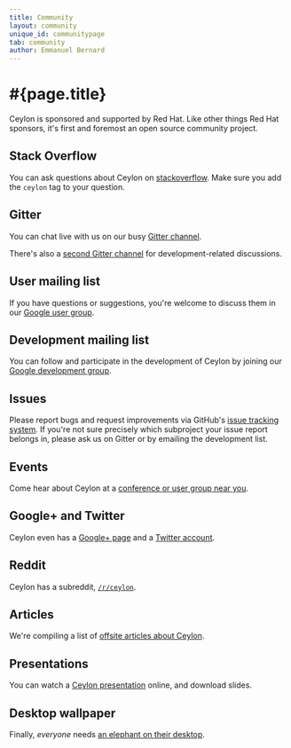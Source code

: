 ```yaml
---
title: Community
layout: community
unique_id: communitypage
tab: community
author: Emmanuel Bernard
---
```

# #{page.title}

Ceylon is sponsored and supported by Red Hat. Like other things Red Hat 
sponsors, it's first and foremost an open source community project.

## Stack Overflow

You can ask questions about Ceylon on [stackoverflow](http://stackoverflow.com/questions/ask).
Make sure you add the `ceylon` tag to your question.

## Gitter

You can chat live with us on our busy [Gitter channel](https://gitter.im/ceylon/user).

There's also a [second Gitter channel](https://gitter.im/ceylon/dev) for 
development-related discussions.

## User mailing list
If you have questions or suggestions, you're welcome to discuss them in 
our [Google user group](http://groups.google.com/group/ceylon-users).

## Development mailing list

You can follow and participate in the development of Ceylon by joining 
our [Google development group](http://groups.google.com/group/ceylon-dev).

<!--
## IRC

You can get in touch with our community directly through our IRC channel
on [FreeNode](https://webchat.freenode.net?randomnick=0&channels=%23ceylonlang&prompt=1&uio=d4)
called [#ceylonlang](http://www.wsirc.com/?username=&server=irc.freenode.net%3A6667&channel=%23ceylonlang)
(if you don't have an IRC client installed you can try either of the two previous links).
-->

## Issues

Please report bugs and request improvements via GitHub's
[issue tracking system](https://github.com/ceylon/). If you're not sure
precisely which subproject your issue report belongs in, please ask us
on Gitter or by emailing the development list.

## Events

Come hear about Ceylon at a [conference or user group near you](events).

## Google+ and Twitter

Ceylon even has a [Google+ page](http://ceylon-lang.org/+) and a
[Twitter account](http://twitter.com/ceylonlang).

## Reddit

Ceylon has a subreddit, [`/r/ceylon`](http://www.reddit.com/r/ceylon).

## Articles

We're compiling a list of [offsite articles about Ceylon](articles).

## Presentations

You can watch a [Ceylon presentation](presentations) online, and
download slides.

## Desktop wallpaper

Finally, *everyone* needs [an elephant on their desktop](https://www.jboss.org/coolstuff/desktopwallpapers/ceylon.html).
